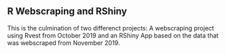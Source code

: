 ## R Webscraping and RShiny

This is the culmination of two differenct projects: A webscraping project using Rvest from October 2019 and an RShiny App based on the data that was webscraped from November 2019.

